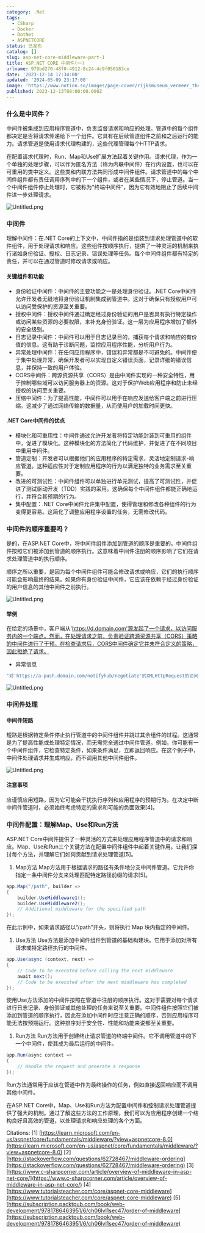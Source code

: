 ```yaml
---
category: .Net
tags:
  - CSharp
  - Docker
  - DotNet
  - ASPNETCORE
status: 已发布
catalog: []
slug: asp-net-core-middleware-part-1
title: ASP.NET CORE 中间件(一)
urlname: 979bd270-48f0-4912-8c24-4c9f050183ce
date: '2023-12-14 17:34:00'
updated: '2024-05-09 23:17:00'
image: 'https://www.notion.so/images/page-cover/rijksmuseum_vermeer_the_milkmaid.jpg'
published: 2023-12-13T08:00:00.000Z
---
```


### 什么是中间件？


中间件被集成到应用程序管道中，负责监督请求和响应的处理。管道中的每个组件都决定是否将请求传递给下一个组件。它具有在后续管道组件之前和之后运行的能力。请求管道是使用请求代理构建的，这些代理管理每个HTTP请求。


在配置请求代理时，Run、Map和Use扩展方法起着关键作用。请求代理，作为一个单独的处理步骤，可以作为匿名方法（称为内联中间件）在行内设置，也可以在可重用的类中定义。这些类和内联方法共同形成中间件组件。请求管道中的每个中间件组件都有责任调用序列中的下一个组件，或者在某些情况下，停止管道。当一个中间件组件停止处理时，它被称为"终端中间件"，因为它有效地阻止了后续中间件进一步处理请求。


![Untitled.png](https://prod-files-secure.s3.us-west-2.amazonaws.com/5d24fe63-e567-4804-86f9-9fdc62e13082/da807807-d02d-4fa1-86b6-db45e4678714/Untitled.png?X-Amz-Algorithm=AWS4-HMAC-SHA256&X-Amz-Content-Sha256=UNSIGNED-PAYLOAD&X-Amz-Credential=ASIAZI2LB46622VJTXUR%2F20250406%2Fus-west-2%2Fs3%2Faws4_request&X-Amz-Date=20250406T213230Z&X-Amz-Expires=3600&X-Amz-Security-Token=IQoJb3JpZ2luX2VjENP%2F%2F%2F%2F%2F%2F%2F%2F%2F%2FwEaCXVzLXdlc3QtMiJHMEUCIQDiYc65v%2BUwi%2B8QLGrFJF%2BJ91tpne%2Bgy5LVEbjn4V8kFQIgeV1xGBjUMLEaPZkQAqlerzv5w4a6YyCTqwFZCF5OlWAq%2FwMITBAAGgw2Mzc0MjMxODM4MDUiDEGX661KpbBeSRXruyrcA5OWdvHX66ba2V9K9c%2FNHjMmAPMxVKZrxJ%2B3aa9R2xVOSfDiBXutakAd6CxzgH%2Bt%2Fb%2BolLKhPSbYGTxt96NDWG9GSLjEfCmlxB0qYsLBnTBO8T%2FLa2AosZ0%2Bo1EoQVsE6BvnA%2FfUwQZDktBuB147HaszMqGK%2FfoOvO4mRI%2BF3C9pYgZtA5FIQNxk5WnuLE0%2BEb7hGtUJUOToID%2FWkUI9Y6Uq0dMCJD0wo%2BIneUfZmeZ18Xmdz39nPoyDGz7H6UQN9o30FwUUioXynHw%2BFMVvysA7QMbZJtvt04IHGQKBz6xvBwih%2BecFZRbxFHt8PxhbZKArFRXZqxM7R8RrX6dEdPsoWFknYwUMZzwbAqVXVtEW9HfuBgPFfN%2FgdsU9AXWF7jA4%2FOEeIVq58q2ApM0sUoRBsKxWp12acCZQ8EeoDP6WgOKiVCYxv%2BzO0oqxcANzZNac%2FRjlbS1yeum6Wh11AzfFG9L7RiPEY9UUi%2BWGoadqlQgOpZYtZbrIdExdX509PRZOGEA7j2%2BenGeg6LpmxrfekGJciMKLuKy4Jy%2F5WqOQuuzF68bLUAm0scoZeV3FqtZBMCIJz7HmRZuwoojh1ekPkR875st9gWyI6ctcS7rdR7HwJUyoS3HG47yuMNiby78GOqUBlkGBjNcY5GFaLnWHUgbD5uDwXc6sxb8pA6BGK3Q%2BVZxa9b0FhDeULxlcU1c%2F2OFTm2k2elV4Y9cIr9iRIUGYhoo%2BRzVUa4w7zKnXcp19D1Qzh521ApBT73g3ILtw3ExdvXLS6BS97DUxJIuPk9CbyxVJMCG1YITsDujxi1JN4NWQ56nJjvy%2BqHF5hqxTLF8VRKBgH7b3u1qXtKcQqILKQ7n6VOMP&X-Amz-Signature=f53f7c8606ede58282bb85d198995240bc32db8ac42f021d2efc392018df32e3&X-Amz-SignedHeaders=host&x-id=GetObject)


### 中间件


理解中间件：在.NET Core的上下文中，中间件指的是组装到请求处理管道中的软件组件，用于处理请求和响应。这些组件按顺序执行，提供了一种灵活的机制来执行诸如身份验证、授权、日志记录、错误处理等任务。每个中间件组件都有特定的责任，并可以在通过管道时修改请求或响应。


#### 关键组件和功能

- 身份验证中间件：中间件的主要功能之一是处理身份验证。.NET Core中间件允许开发者无缝地将身份验证机制集成到管道中。这对于确保只有授权用户可以访问受保护的资源至关重要。
- 授权中间件：授权中间件通过确定经过身份验证的用户是否具有执行特定操作或访问某些资源的必要权限，来补充身份验证。这一层为应用程序增加了额外的安全级别。
- 日志记录中间件：中间件可以用于日志记录目的，捕获每个请求和响应的有价值的信息。这有助于诊断问题，监控应用程序性能，分析用户行为。
- 异常处理中间件：在任何应用程序中，错误和异常都是不可避免的。中间件便于集中处理异常，确保开发者可以实现自定义错误页面，记录详细的错误信息，并保持一致的用户体验。
- CORS中间件：跨源资源共享（CORS）是由中间件实现的一种安全特性，用于控制哪些域可以访问服务器上的资源。这对于保护Web应用程序和防止未经授权的访问至关重要。
- 压缩中间件：为了提高性能，中间件可以用于在响应发送给客户端之前进行压缩。这减少了通过网络传输的数据量，从而使用户的加载时间更快。

#### .NET Core中间件的优点

- 模块化和可重用性：中间件通过允许开发者将特定功能封装到可重用的组件中，促进了模块化。这种模块化的方法简化了代码维护，并促进了在不同项目中重用中间件。
- 管道定制：开发者可以根据他们的应用程序的特定需求，灵活地定制请求-响应管道。这种适应性对于定制应用程序的行为以满足独特的业务需求至关重要。
- 改进的可测试性：中间件组件可以单独进行单元测试，提高了可测试性，并促进了测试驱动开发（TDD）实践的采用。这确保每个中间件组件都能正确地运行，并符合其预期的行为。
- 集中配置：.NET Core中间件允许集中配置，使得管理和修改各种组件的行为变得更容易。这简化了调整应用程序设置的任务，无需修改代码。

### 中间件的顺序重要吗？


是的，在ASP.NET Core中，将中间件组件添加到管道的顺序是重要的。中间件组件按照它们被添加到管道的顺序执行。这意味着中间件注册的顺序影响了它们在请求处理管道中的执行顺序。


顺序之所以重要，是因为每个中间件组件可能会修改请求或响应，它们的执行顺序可能会影响最终的结果。如果你有身份验证中间件，它应该在依赖于经过身份验证的用户信息的其他中间件之前执行。


![Untitled.png](https://prod-files-secure.s3.us-west-2.amazonaws.com/5d24fe63-e567-4804-86f9-9fdc62e13082/24f795a2-1c5a-4a6b-a0d8-2afb160076f1/Untitled.png?X-Amz-Algorithm=AWS4-HMAC-SHA256&X-Amz-Content-Sha256=UNSIGNED-PAYLOAD&X-Amz-Credential=ASIAZI2LB46622VJTXUR%2F20250406%2Fus-west-2%2Fs3%2Faws4_request&X-Amz-Date=20250406T213230Z&X-Amz-Expires=3600&X-Amz-Security-Token=IQoJb3JpZ2luX2VjENP%2F%2F%2F%2F%2F%2F%2F%2F%2F%2FwEaCXVzLXdlc3QtMiJHMEUCIQDiYc65v%2BUwi%2B8QLGrFJF%2BJ91tpne%2Bgy5LVEbjn4V8kFQIgeV1xGBjUMLEaPZkQAqlerzv5w4a6YyCTqwFZCF5OlWAq%2FwMITBAAGgw2Mzc0MjMxODM4MDUiDEGX661KpbBeSRXruyrcA5OWdvHX66ba2V9K9c%2FNHjMmAPMxVKZrxJ%2B3aa9R2xVOSfDiBXutakAd6CxzgH%2Bt%2Fb%2BolLKhPSbYGTxt96NDWG9GSLjEfCmlxB0qYsLBnTBO8T%2FLa2AosZ0%2Bo1EoQVsE6BvnA%2FfUwQZDktBuB147HaszMqGK%2FfoOvO4mRI%2BF3C9pYgZtA5FIQNxk5WnuLE0%2BEb7hGtUJUOToID%2FWkUI9Y6Uq0dMCJD0wo%2BIneUfZmeZ18Xmdz39nPoyDGz7H6UQN9o30FwUUioXynHw%2BFMVvysA7QMbZJtvt04IHGQKBz6xvBwih%2BecFZRbxFHt8PxhbZKArFRXZqxM7R8RrX6dEdPsoWFknYwUMZzwbAqVXVtEW9HfuBgPFfN%2FgdsU9AXWF7jA4%2FOEeIVq58q2ApM0sUoRBsKxWp12acCZQ8EeoDP6WgOKiVCYxv%2BzO0oqxcANzZNac%2FRjlbS1yeum6Wh11AzfFG9L7RiPEY9UUi%2BWGoadqlQgOpZYtZbrIdExdX509PRZOGEA7j2%2BenGeg6LpmxrfekGJciMKLuKy4Jy%2F5WqOQuuzF68bLUAm0scoZeV3FqtZBMCIJz7HmRZuwoojh1ekPkR875st9gWyI6ctcS7rdR7HwJUyoS3HG47yuMNiby78GOqUBlkGBjNcY5GFaLnWHUgbD5uDwXc6sxb8pA6BGK3Q%2BVZxa9b0FhDeULxlcU1c%2F2OFTm2k2elV4Y9cIr9iRIUGYhoo%2BRzVUa4w7zKnXcp19D1Qzh521ApBT73g3ILtw3ExdvXLS6BS97DUxJIuPk9CbyxVJMCG1YITsDujxi1JN4NWQ56nJjvy%2BqHF5hqxTLF8VRKBgH7b3u1qXtKcQqILKQ7n6VOMP&X-Amz-Signature=9b581137869ab11efee2ba02504c6f2fb6cc7b980d1bec2dbc97270c39e2a024&X-Amz-SignedHeaders=host&x-id=GetObject)


#### 举例


在给定的场景中，客户端从'https://d.domain.com'源发起了一个请求，以访问服务内的一个端点。然而，在处理请求之前，负责验证跨源资源共享（CORS）策略的中间件进行了干预。在检查请求后，CORS中间件确定它并未符合定义的策略，因此拒绝了请求。

- 异常信息

```c#
"对'https://a-push.domain.com/notifyhub/negotiate'的XMLHttpRequest的访问，源自'https://d.domain.com'，已被CORS策略阻止：预检请求的响应未通过访问控制检查：请求的资源上没有'Access-Control-Allow-Origin'头。"[1][2][3]
```


![Untitled.png](https://prod-files-secure.s3.us-west-2.amazonaws.com/5d24fe63-e567-4804-86f9-9fdc62e13082/371d9517-dafe-4432-94b7-2d14d1593167/Untitled.png?X-Amz-Algorithm=AWS4-HMAC-SHA256&X-Amz-Content-Sha256=UNSIGNED-PAYLOAD&X-Amz-Credential=ASIAZI2LB46622VJTXUR%2F20250406%2Fus-west-2%2Fs3%2Faws4_request&X-Amz-Date=20250406T213230Z&X-Amz-Expires=3600&X-Amz-Security-Token=IQoJb3JpZ2luX2VjENP%2F%2F%2F%2F%2F%2F%2F%2F%2F%2FwEaCXVzLXdlc3QtMiJHMEUCIQDiYc65v%2BUwi%2B8QLGrFJF%2BJ91tpne%2Bgy5LVEbjn4V8kFQIgeV1xGBjUMLEaPZkQAqlerzv5w4a6YyCTqwFZCF5OlWAq%2FwMITBAAGgw2Mzc0MjMxODM4MDUiDEGX661KpbBeSRXruyrcA5OWdvHX66ba2V9K9c%2FNHjMmAPMxVKZrxJ%2B3aa9R2xVOSfDiBXutakAd6CxzgH%2Bt%2Fb%2BolLKhPSbYGTxt96NDWG9GSLjEfCmlxB0qYsLBnTBO8T%2FLa2AosZ0%2Bo1EoQVsE6BvnA%2FfUwQZDktBuB147HaszMqGK%2FfoOvO4mRI%2BF3C9pYgZtA5FIQNxk5WnuLE0%2BEb7hGtUJUOToID%2FWkUI9Y6Uq0dMCJD0wo%2BIneUfZmeZ18Xmdz39nPoyDGz7H6UQN9o30FwUUioXynHw%2BFMVvysA7QMbZJtvt04IHGQKBz6xvBwih%2BecFZRbxFHt8PxhbZKArFRXZqxM7R8RrX6dEdPsoWFknYwUMZzwbAqVXVtEW9HfuBgPFfN%2FgdsU9AXWF7jA4%2FOEeIVq58q2ApM0sUoRBsKxWp12acCZQ8EeoDP6WgOKiVCYxv%2BzO0oqxcANzZNac%2FRjlbS1yeum6Wh11AzfFG9L7RiPEY9UUi%2BWGoadqlQgOpZYtZbrIdExdX509PRZOGEA7j2%2BenGeg6LpmxrfekGJciMKLuKy4Jy%2F5WqOQuuzF68bLUAm0scoZeV3FqtZBMCIJz7HmRZuwoojh1ekPkR875st9gWyI6ctcS7rdR7HwJUyoS3HG47yuMNiby78GOqUBlkGBjNcY5GFaLnWHUgbD5uDwXc6sxb8pA6BGK3Q%2BVZxa9b0FhDeULxlcU1c%2F2OFTm2k2elV4Y9cIr9iRIUGYhoo%2BRzVUa4w7zKnXcp19D1Qzh521ApBT73g3ILtw3ExdvXLS6BS97DUxJIuPk9CbyxVJMCG1YITsDujxi1JN4NWQ56nJjvy%2BqHF5hqxTLF8VRKBgH7b3u1qXtKcQqILKQ7n6VOMP&X-Amz-Signature=7a1e1cfdf4bbc353e539a53394aff14c4f3be54a84205e9d3a06cc11dab2c2c8&X-Amz-SignedHeaders=host&x-id=GetObject)


### 中间件处理


#### 中间件短路
短路是根据特定条件停止执行管道中的中间件组件并跳过其余组件的过程。这通常是为了提高性能或处理特定情况，而无需完全通过中间件管道。例如，你可能有一个中间件组件，它检查特定条件，如果条件满足，立即返回响应。在这个例子中，中间件处理请求并生成响应，而不调用其他中间件组件。


![Untitled.png](https://prod-files-secure.s3.us-west-2.amazonaws.com/5d24fe63-e567-4804-86f9-9fdc62e13082/e8a1d943-cb51-4723-936e-23c6af2fb0f9/Untitled.png?X-Amz-Algorithm=AWS4-HMAC-SHA256&X-Amz-Content-Sha256=UNSIGNED-PAYLOAD&X-Amz-Credential=ASIAZI2LB46622VJTXUR%2F20250406%2Fus-west-2%2Fs3%2Faws4_request&X-Amz-Date=20250406T213230Z&X-Amz-Expires=3600&X-Amz-Security-Token=IQoJb3JpZ2luX2VjENP%2F%2F%2F%2F%2F%2F%2F%2F%2F%2FwEaCXVzLXdlc3QtMiJHMEUCIQDiYc65v%2BUwi%2B8QLGrFJF%2BJ91tpne%2Bgy5LVEbjn4V8kFQIgeV1xGBjUMLEaPZkQAqlerzv5w4a6YyCTqwFZCF5OlWAq%2FwMITBAAGgw2Mzc0MjMxODM4MDUiDEGX661KpbBeSRXruyrcA5OWdvHX66ba2V9K9c%2FNHjMmAPMxVKZrxJ%2B3aa9R2xVOSfDiBXutakAd6CxzgH%2Bt%2Fb%2BolLKhPSbYGTxt96NDWG9GSLjEfCmlxB0qYsLBnTBO8T%2FLa2AosZ0%2Bo1EoQVsE6BvnA%2FfUwQZDktBuB147HaszMqGK%2FfoOvO4mRI%2BF3C9pYgZtA5FIQNxk5WnuLE0%2BEb7hGtUJUOToID%2FWkUI9Y6Uq0dMCJD0wo%2BIneUfZmeZ18Xmdz39nPoyDGz7H6UQN9o30FwUUioXynHw%2BFMVvysA7QMbZJtvt04IHGQKBz6xvBwih%2BecFZRbxFHt8PxhbZKArFRXZqxM7R8RrX6dEdPsoWFknYwUMZzwbAqVXVtEW9HfuBgPFfN%2FgdsU9AXWF7jA4%2FOEeIVq58q2ApM0sUoRBsKxWp12acCZQ8EeoDP6WgOKiVCYxv%2BzO0oqxcANzZNac%2FRjlbS1yeum6Wh11AzfFG9L7RiPEY9UUi%2BWGoadqlQgOpZYtZbrIdExdX509PRZOGEA7j2%2BenGeg6LpmxrfekGJciMKLuKy4Jy%2F5WqOQuuzF68bLUAm0scoZeV3FqtZBMCIJz7HmRZuwoojh1ekPkR875st9gWyI6ctcS7rdR7HwJUyoS3HG47yuMNiby78GOqUBlkGBjNcY5GFaLnWHUgbD5uDwXc6sxb8pA6BGK3Q%2BVZxa9b0FhDeULxlcU1c%2F2OFTm2k2elV4Y9cIr9iRIUGYhoo%2BRzVUa4w7zKnXcp19D1Qzh521ApBT73g3ILtw3ExdvXLS6BS97DUxJIuPk9CbyxVJMCG1YITsDujxi1JN4NWQ56nJjvy%2BqHF5hqxTLF8VRKBgH7b3u1qXtKcQqILKQ7n6VOMP&X-Amz-Signature=a4857735e37c631903ef2294e18bcbfc2a291446809e96fae6c785045348d11b&X-Amz-SignedHeaders=host&x-id=GetObject)


#### 注意事项


应谨慎应用短路，因为它可能会干扰执行序列和应用程序的预期行为。在决定中断中间件管道时，必须始终考虑特定的需求和可能的负面效果[4]。


### 中间件配置：理解Map、Use和Run方法


ASP.NET Core中间件提供了一种灵活的方式来处理应用程序管道中的请求和响应。Map、Use和Run三个关键方法在配置中间件组件中起着关键作用。让我们探讨每个方法，并理解它们如何贡献到请求处理管道[5]。

1. Map方法
Map方法用于根据请求的路径有条件地分支中间件管道。它允许你指定一条中间件分支来处理匹配特定路径前缀的请求[5]。

```c#
app.Map("/path", builder =>
{
    builder.UseMiddleware1();
    builder.UseMiddleware2();
    // Additional middleware for the specified path
});
```


在此示例中，如果请求路径以“/path”开头，则将执行 Map 块内指定的中间件。

1. Use方法
Use方法是添加中间件组件到管道的基础构建块。它用于添加对所有请求或特定路径执行的中间件。

```c#
app.Use(async (context, next) =>
{
    // Code to be executed before calling the next middleware
    await next();
    // Code to be executed after the next middleware has completed
});
```


使用Use方法添加的中间件按照在管道中注册的顺序执行。这对于需要对每个请求进行日志记录、身份验证或其他处理的任务来说至关重要。中间件组件按照它们被添加到管道的顺序执行，因此在添加中间件时应注意正确的顺序，否则应用程序可能无法按预期运行。这种排序对于安全性、性能和功能来说都至关重要。

1. Run方法
Run方法用于创建终止请求管道的终端中间件。它不调用管道中的下一个中间件，使其成为最后运行的中间件。

```c#
app.Run(async context =>
{
    // Handle the request and generate a response
});
```


Run方法通常用于应该在管道中作为最终操作的任务，例如直接返回响应而不调用其他中间件。


在ASP.NET Core中，Map、Use和Run方法为配置中间件和控制请求处理管道提供了强大的机制。通过了解这些方法的工作原理，我们可以为应用程序创建一个结构良好且高效的管道，以处理请求和响应处理的各个方面。


Citations:
[1] [https://learn.microsoft.com/en-us/aspnet/core/fundamentals/middleware/?view=aspnetcore-8.0](https://learn.microsoft.com/en-us/aspnet/core/fundamentals/middleware/?view=aspnetcore-8.0)
[2] [https://stackoverflow.com/questions/62728467/middleware-ordering](https://stackoverflow.com/questions/62728467/middleware-ordering)
[3] [https://www.c-sharpcorner.com/article/overview-of-middleware-in-asp-net-core/](https://www.c-sharpcorner.com/article/overview-of-middleware-in-asp-net-core/)
[4] [https://www.tutorialsteacher.com/core/aspnet-core-middleware](https://www.tutorialsteacher.com/core/aspnet-core-middleware)
[5] [https://subscription.packtpub.com/book/web-development/9781786463951/6/ch06lvl1sec47/order-of-middleware](https://subscription.packtpub.com/book/web-development/9781786463951/6/ch06lvl1sec47/order-of-middleware)

